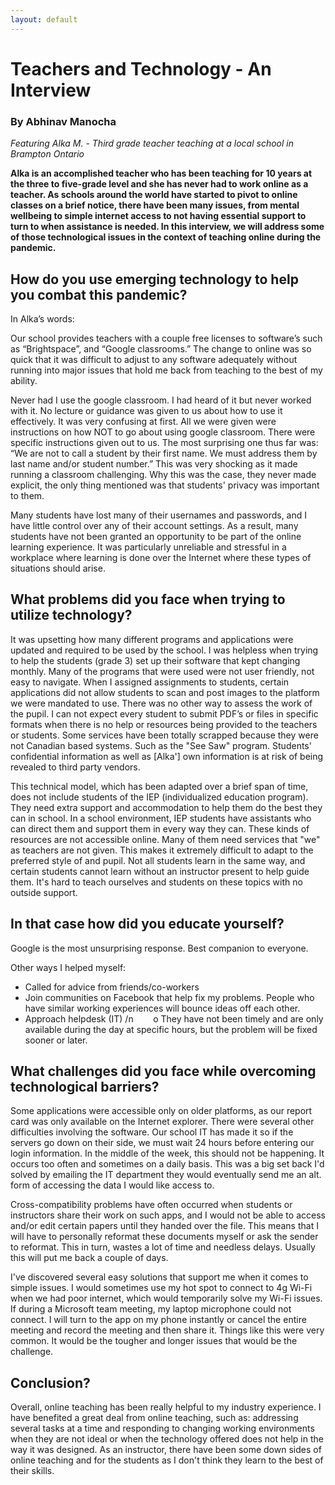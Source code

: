 ```yaml
---
layout: default
---
```


# Teachers and Technology - An Interview

### By Abhinav Manocha

*Featuring Alka M. - Third grade teacher teaching at a local school in Brampton Ontario*

**Alka is an accomplished teacher who has been teaching for 10 years at the three to five-grade level and she has never had to work online as a teacher. As schools around the world have started to pivot to online classes on a brief notice, there have been many issues, from mental wellbeing to simple internet access to not having essential support to turn to when assistance is needed. In this interview, we will address some of those technological issues in the context of teaching online during the pandemic.**

## How do you use emerging technology to help you combat this pandemic?

In Alka’s words:  

Our school provides teachers with a couple free licenses to software’s such as “Brightspace”, and “Google classrooms.” The change to online was so quick that it was difficult to adjust to any software adequately without running into major issues that hold me back from teaching to the best of my ability. 

Never had I use the google classroom. I had heard of it but never worked with it. No lecture or guidance was given to us about how to use it effectively. It was very confusing at first. All we were given were instructions on how NOT to go about using google classroom. There were specific instructions given out to us. The most surprising one thus far was: “We are not to call a student by their first name. We must address them by last name and/or student number.” This was very shocking as it made running a classroom challenging. Why this was the case, they never made explicit, the only thing mentioned was that students' privacy was important to them.

Many students have lost many of their usernames and passwords, and I have little control over any of their account settings. As a result, many students have not been granted an opportunity to be part of the online learning experience. It was particularly unreliable and stressful in a workplace where learning is done over the Internet where these types of situations should arise.   

## What problems did you face when trying to utilize technology?

It was upsetting how many different programs and applications were updated and required to be used by the school. I was helpless when trying to help the students (grade 3) set up their software that kept changing monthly. Many of the programs that were used were not user friendly, not easy to navigate. When I assigned assignments to students, certain applications did not allow students to scan and post images to the platform we were mandated to use. There was no other way to assess the work of the pupil. I can not expect every student to submit PDF’s or files in specific formats when there is no help or resources being provided to the teachers or students. Some services have been totally scrapped because they were not Canadian based systems. Such as the "See Saw" program. Students' confidential information as well as [Alka'] own information is at risk of being revealed to third party vendors.

This technical model, which has been adapted over a brief span of time, does not include students of the IEP (individualized education program). They need extra support and accommodation to help them do the best they can in school. In a school environment, IEP students have assistants who can direct them and support them in every way they can. These kinds of resources are not accessible online. Many of them need services that "we" as teachers are not given. This makes it extremely difficult to adapt to the preferred style of and pupil. Not all students learn in the same way, and certain students cannot learn without an instructor present to help guide them. It's hard to teach ourselves and students on these topics with no outside support.

## In that case how did you educate yourself?

Google is the most unsurprising response. Best companion to everyone.

Other ways I helped myself:
-	Called for advice from friends/co-workers
-	Join communities on Facebook that help fix my problems. People who have similar working experiences will bounce ideas off each other.
-	Approach helpdesk (IT) /n
&nbsp;&nbsp;&nbsp;&nbsp;&nbsp;&nbsp; o	They have not been timely and are only available during the day at specific hours, but the problem will be fixed sooner or later.

## What challenges did you face while overcoming technological barriers?

Some applications were accessible only on older platforms, as our report card was only available on the Internet explorer. There were several other difficulties involving the software. Our school IT has made it so if the servers go down on their side, we must wait 24 hours before entering our login information. In the middle of the week, this should not be happening. It occurs too often and sometimes on a daily basis. This was a big set back I'd solved by emailing the IT department they would eventually send me an alt. form of accessing the data I would like access to. 

Cross-compatibility problems have often occurred when students or instructors share their work on such apps, and I would not be able to access and/or edit certain papers until they handed over the file. This means that I will have to personally reformat these documents myself or ask the sender to reformat. This in turn, wastes a lot of time and needless delays. Usually this will put me back a couple of days.

I've discovered several easy solutions that support me when it comes to simple issues. I would sometimes use my hot spot to connect to 4g Wi-Fi when we had poor internet, which would temporarily solve my Wi-Fi issues. If during a Microsoft team meeting, my laptop microphone could not connect. I will turn to the app on my phone instantly or cancel the entire meeting and record the meeting and then share it. Things like this were very common. It would be the tougher and longer issues that would be the challenge.

## Conclusion?

Overall, online teaching has been really helpful to my industry experience. I have benefited a great deal from online teaching, such as: addressing several tasks at a time and responding to changing working environments when they are not ideal or when the technology offered does not help in the way it was designed. As an instructor, there have been some down sides of online teaching and for the students as I don't think they learn to the best of their skills.